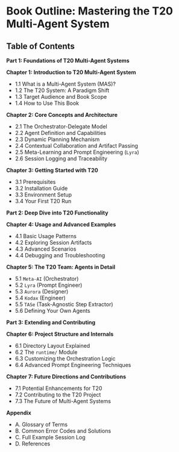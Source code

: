 # Book Outline: Mastering the T20 Multi-Agent System

## Table of Contents

**Part 1: Foundations of T20 Multi-Agent Systems**

**Chapter 1: Introduction to T20 Multi-Agent System**
*   1.1 What is a Multi-Agent System (MAS)?
*   1.2 The T20 System: A Paradigm Shift
*   1.3 Target Audience and Book Scope
*   1.4 How to Use This Book

**Chapter 2: Core Concepts and Architecture**
*   2.1 The Orchestrator-Delegate Model
*   2.2 Agent Definition and Capabilities
*   2.3 Dynamic Planning Mechanism
*   2.4 Contextual Collaboration and Artifact Passing
*   2.5 Meta-Learning and Prompt Engineering (`Lyra`)
*   2.6 Session Logging and Traceability

**Chapter 3: Getting Started with T20**
*   3.1 Prerequisites
*   3.2 Installation Guide
*   3.3 Environment Setup
*   3.4 Your First T20 Run

**Part 2: Deep Dive into T20 Functionality**

**Chapter 4: Usage and Advanced Examples**
*   4.1 Basic Usage Patterns
*   4.2 Exploring Session Artifacts
*   4.3 Advanced Scenarios
*   4.4 Debugging and Troubleshooting

**Chapter 5: The T20 Team: Agents in Detail**
*   5.1 `Meta-AI` (Orchestrator)
*   5.2 `Lyra` (Prompt Engineer)
*   5.3 `Aurora` (Designer)
*   5.4 `Kodax` (Engineer)
*   5.5 `TASe` (Task-Agnostic Step Extractor)
*   5.6 Defining Your Own Agents

**Part 3: Extending and Contributing**

**Chapter 6: Project Structure and Internals**
*   6.1 Directory Layout Explained
*   6.2 The `runtime/` Module
*   6.3 Customizing the Orchestration Logic
*   6.4 Advanced Prompt Engineering Techniques

**Chapter 7: Future Directions and Contributions**
*   7.1 Potential Enhancements for T20
*   7.2 Contributing to the T20 Project
*   7.3 The Future of Multi-Agent Systems

**Appendix**
*   A. Glossary of Terms
*   B. Common Error Codes and Solutions
*   C. Full Example Session Log
*   D. References
